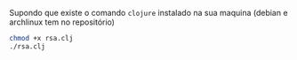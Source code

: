 
Supondo que existe o comando `clojure` instalado na sua maquina (debian e archlinux tem no repositório)

```bash
chmod +x rsa.clj
./rsa.clj
```


